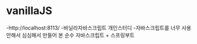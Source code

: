 # vanillaJS

-http://localhost:8113/
-바닐라자바스크립트 개인스터디
-자바스크립트를 너무 사용 안해서 심심해서 만들어 본 순수 자바스크립트 + 스프링부트
